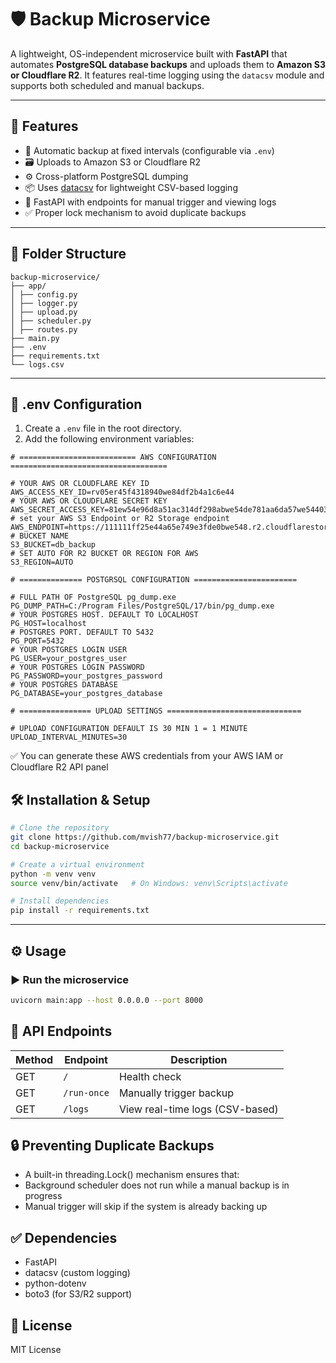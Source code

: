 # 🛡️ Backup Microservice

A lightweight, OS-independent microservice built with **FastAPI** that automates **PostgreSQL database backups** and uploads them to **Amazon S3 or Cloudflare R2**. It features real-time logging using the `datacsv` module and supports both scheduled and manual backups.

---

## 🚀 Features

- 🔁 Automatic backup at fixed intervals (configurable via `.env`)
- 🗃️ Uploads to Amazon S3 or Cloudflare R2
- ⚙️ Cross-platform PostgreSQL dumping
- 📦 Uses [datacsv](https://pypi.org/project/datacsv/) for lightweight CSV-based logging
- 📡 FastAPI with endpoints for manual trigger and viewing logs
- ✅ Proper lock mechanism to avoid duplicate backups

---

## 🧱 Folder Structure
```
backup-microservice/
├── app/
│ ├── config.py
│ ├── logger.py
│ ├── upload.py
│ ├── scheduler.py
│ ├── routes.py
├── main.py
├── .env
├── requirements.txt
└── logs.csv
```

---

## 🔧 .env Configuration

1. Create a `.env` file in the root directory.
2. Add the following environment variables:

```env
# ========================== AWS CONFIGURATION ===================================

# YOUR AWS OR CLOUDFLARE KEY ID
AWS_ACCESS_KEY_ID=rv05er45f4318940we84df2b4a1c6e44
# YOUR AWS OR CLOUDFLARE SECRET KEY
AWS_SECRET_ACCESS_KEY=81ew54e96d8a51ac314df298abwe54de781aa6da57we544036c0fb634454ew78
# set your AWS S3 Endpoint or R2 Storage endpoint
AWS_ENDPOINT=https://111111ff25e44a65e749e3fde0bwe548.r2.cloudflarestorage.com
# BUCKET NAME 
S3_BUCKET=db_backup
# SET AUTO FOR R2 BUCKET OR REGION FOR AWS
S3_REGION=AUTO

# ============== POSTGRSQL CONFIGURATION =======================

# FULL PATH OF PostgreSQL pg_dump.exe
PG_DUMP_PATH=C:/Program Files/PostgreSQL/17/bin/pg_dump.exe
# YOUR POSTGRES HOST. DEFAULT TO LOCALHOST
PG_HOST=localhost
# POSTGRES PORT. DEFAULT TO 5432
PG_PORT=5432
# YOUR POSTGRES LOGIN USER
PG_USER=your_postgres_user
# YOUR POSTGRES LOGIN PASSWORD
PG_PASSWORD=your_postgres_password
# YOUR POSTGRES DATABASE
PG_DATABASE=your_postgres_database

# ================ UPLOAD SETTINGS ==============================

# UPLOAD CONFIGURATION DEFAULT IS 30 MIN 1 = 1 MINUTE
UPLOAD_INTERVAL_MINUTES=30
```
✅ You can generate these AWS credentials from your AWS IAM or Cloudflare R2 API panel


## 🛠 Installation & Setup
```bash
# Clone the repository
git clone https://github.com/mvish77/backup-microservice.git
cd backup-microservice

# Create a virtual environment
python -m venv venv
source venv/bin/activate   # On Windows: venv\Scripts\activate

# Install dependencies
pip install -r requirements.txt
```
---

## ⚙️ Usage
### ▶️ Run the microservice
```bash
uvicorn main:app --host 0.0.0.0 --port 8000
```

## 📡 API Endpoints
| Method | Endpoint    | Description                     |
| ------ | ----------- | ------------------------------- |
| GET    | `/`         | Health check                    |
| GET    | `/run-once` | Manually trigger backup         |
| GET    | `/logs`     | View real-time logs (CSV-based) |


## 🔒 Preventing Duplicate Backups
* A built-in threading.Lock() mechanism ensures that:
* Background scheduler does not run while a manual backup is in progress
* Manual trigger will skip if the system is already backing up

## ✅ Dependencies
* FastAPI
* datacsv (custom logging)
* python-dotenv
* boto3 (for S3/R2 support)

## 📜 License
MIT License
